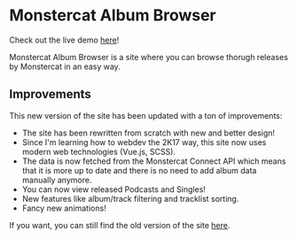 # Monstercat Album Browser

Check out the live demo [here](https://gamehelp16.github.io/monstercat-browser/#/)!

Monstercat Album Browser is a site where you can browse thorugh releases by Monstercat in an easy way.

## Improvements

This new version of the site has been updated with a ton of improvements:

- The site has been rewritten from scratch with new and better design!
- Since I'm learning how to webdev the 2K17 way, this site now uses modern web technologies (Vue.js, SCSS).
- The data is now fetched from the Monstercat Connect API which means that it is more up to date and there is no need to add album data manually anymore.
- You can now view released Podcasts and Singles!
- New features like album/track filtering and tracklist sorting.
- Fancy new animations!

If you want, you can still find the old version of the site [here](https://github.com/gamehelp16/monstercat-browser-old).